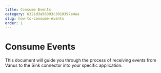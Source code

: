 ```yaml
---
title: Consume Events
category: 6321d3a56093c3010397e4aa
slug: how-to-consume-events
order: 1
---
```


# Consume Events

This document will guide you through the process of receiving events from Vanus to the Sink connector into your specific application.